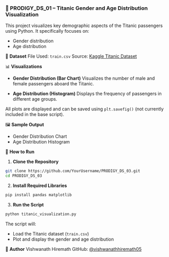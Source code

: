 

### 🚢 PRODIGY_DS_01 – Titanic Gender and Age Distribution Visualization

This project visualizes key demographic aspects of the Titanic passengers using Python. It specifically focuses on:

* Gender distribution
* Age distribution

📁 **Dataset**
File Used: `train.csv`
Source: [Kaggle Titanic Dataset](https://www.kaggle.com/c/titanic/data)

📊 **Visualizations**

* **Gender Distribution (Bar Chart)**
  Visualizes the number of male and female passengers aboard the Titanic.

* **Age Distribution (Histogram)**
  Displays the frequency of passengers in different age groups.

All plots are displayed and can be saved using `plt.savefig()` (not currently included in the base script).

🖼️ **Sample Output**

* Gender Distribution Chart
* Age Distribution Histogram

🚀 **How to Run**

1. **Clone the Repository**

```bash
git clone https://github.com/YourUsername/PRODIGY_DS_03.git
cd PRODIGY_DS_03
```

2. **Install Required Libraries**

```bash
pip install pandas matplotlib
```

3. **Run the Script**

```bash
python titanic_visualization.py
```

The script will:

* Load the Titanic dataset (`train.csv`)
* Plot and display the gender and age distribution

📧 **Author**
Vishwanath Hiremath
GitHub: [@vishwanathhiremath05](https://github.com/vishwanathhiremath05)

